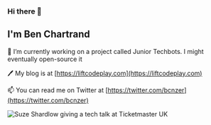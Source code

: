 ### Hi there 👋

## I'm Ben Chartrand

🔭 I’m currently working on a project called Junior Techbots. I might eventually open-source it

🖊 My blog is at [https://liftcodeplay.com](https://liftcodeplay.com)

📫 You can read me on Twitter at [https://twitter.com/bcnzer](https://twitter.com/bcnzer)

![Suze Shardlow giving a tech talk at Ticketmaster UK](https://github.com/bcnzer/bcnzer.github.io/???)

<!--
**bcnzer/bcnzer** is a ✨ _special_ ✨ repository because its `README.md` (this file) appears on your GitHub profile.

Here are some ideas to get you started:

- 🔭 I’m currently working on ...
- 🌱 I’m currently learning ...
- 👯 I’m looking to collaborate on ...
- 🤔 I’m looking for help with ...
- 💬 Ask me about ...
- 📫 How to reach me: ...
- 😄 Pronouns: ...
- ⚡ Fun fact: ...
-->
